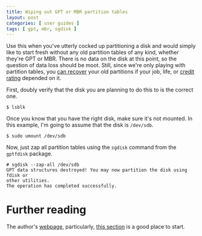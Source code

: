 ```yaml
---
title: Wiping out GPT or MBR partition tables
layout: post
categories: [ user guides ]
tags: [ gpt, mbr, sgdisk ]
---
```


Use this when you've utterly cocked up partitioning a disk and would simply like to start fresh without any old partition tables of any kind, whether they're GPT or MBR.
There is no data on the disk at this point, so the question of data loss should be moot.
Still, since we're only playing with partition tables, you [can recover](http://tldp.org/HOWTO/Partition/recovering.html) your old partitions if your job, life, or [credit rating](http://en.wikipedia.org/wiki/Brazil_(1985_film)) depended on it.

First, doubly verify that the disk you are planning to do this to is the correct one.

    $ lsblk

Once you know that you have the right disk, make sure it's not mounted.
In this example, I'm going to assume that the disk is `/dev/sdb`.

    $ sudo umount /dev/sdb

Now, just zap all partition tables using the `sgdisk` command from the `gptfdisk` package.

    # sgdisk --zap-all /dev/sdb
    GPT data structures destroyed! You may now partition the disk using fdisk or
    other utilities.
    The operation has completed successfully.

# Further reading

The author's [webpage](http://www.rodsbooks.com/gdisk/index.html), particularly, [this section](http://www.rodsbooks.com/gdisk/wipegpt.html) is a good place to start.

